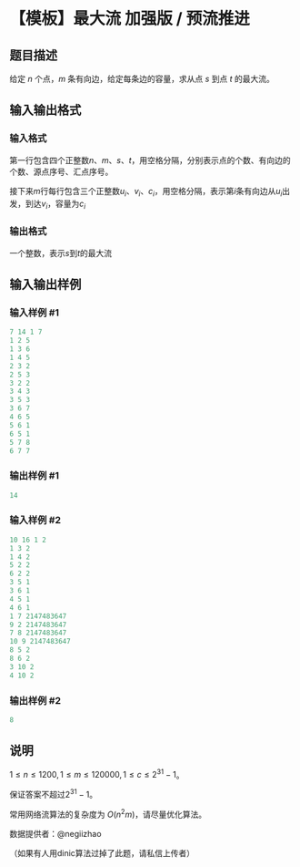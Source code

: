 # 【模板】最大流 加强版 / 预流推进

## 题目描述

给定 $n$ 个点，$m$ 条有向边，给定每条边的容量，求从点 $s$ 到点 $t$ 的最大流。

## 输入输出格式

### 输入格式

第一行包含四个正整数$n$、$m$、$s$、$t$，用空格分隔，分别表示点的个数、有向边的个数、源点序号、汇点序号。

接下来$m$行每行包含三个正整数$u_i$、$v_i$、$c_i$，用空格分隔，表示第$i$条有向边从$u_i$出发，到达$v_i$，容量为$c_i$

### 输出格式

一个整数，表示$s$到$t$的最大流

## 输入输出样例

### 输入样例 #1

```cpp
7 14 1 7
1 2 5
1 3 6
1 4 5
2 3 2
2 5 3
3 2 2
3 4 3
3 5 3
3 6 7
4 6 5
5 6 1
6 5 1
5 7 8
6 7 7

```
### 输出样例 #1

```cpp
14
```


### 输入样例 #2

```cpp
10 16 1 2
1 3 2
1 4 2
5 2 2
6 2 2
3 5 1
3 6 1
4 5 1
4 6 1
1 7 2147483647
9 2 2147483647
7 8 2147483647
10 9 2147483647
8 5 2
8 6 2
3 10 2
4 10 2

```
### 输出样例 #2

```cpp
8
```


## 说明

$1\leqslant n \leqslant 1200, 1\leqslant m \leqslant 120000, 1\leqslant c \leqslant 2^{31}-1$。

保证答案不超过$2^{31}-1$。

常用网络流算法的复杂度为 $O(n^2 m)$，请尽量优化算法。

数据提供者：@negiizhao

（如果有人用dinic算法过掉了此题，请私信上传者）

